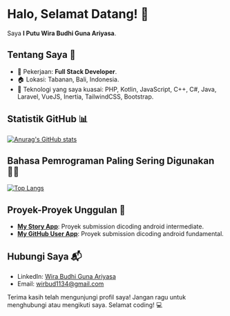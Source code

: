 # Halo, Selamat Datang! 👋

Saya **I Putu Wira Budhi Guna Ariyasa**.

## Tentang Saya 🚀
- 🌱 Pekerjaan: **Full Stack Developer**.
- 🏠 Lokasi: Tabanan, Bali, Indonesia.
- 💼 Teknologi yang saya kuasai: PHP, Kotlin, JavaScript, C++, C#, Java, Laravel, VueJS, Inertia, TailwindCSS, Bootstrap.

## Statistik GitHub 📊
[![Anurag's GitHub stats](https://github-readme-stats.vercel.app/api?username=wirabudhi)](https://github.com/anuraghazra/github-readme-stats)

## Bahasa Pemrograman Paling Sering Digunakan 🧑‍💻
[![Top Langs](https://github-readme-stats.vercel.app/api/top-langs/?username=wirabudhi)](https://github.com/anuraghazra/github-readme-stats)

## Proyek-Proyek Unggulan 🌟
- **[My Story App](https://github.com/wirabudhi/MyStoryApp)**: Proyek submission dicoding android intermediate.
- **[My GitHub User App](https://github.com/wirabudhi/MyGitHubUserApp)**: Proyek submission dicoding android fundamental.

## Hubungi Saya 📬
- LinkedIn: [Wira Budhi Guna Ariyasa](https://www.linkedin.com/in/wira-budhi-guna-ariyasa/)
- Email: wirbud1134@gmail.com

Terima kasih telah mengunjungi profil saya! Jangan ragu untuk menghubungi atau mengikuti saya. Selamat coding! 💻
